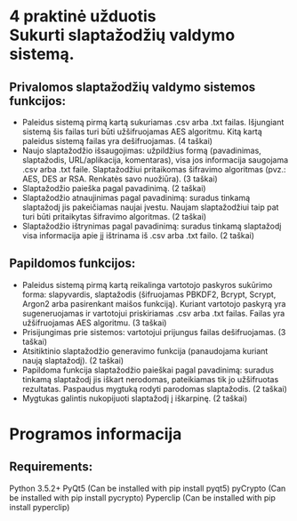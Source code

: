 # 4 praktinė užduotis <br /> Sukurti slaptažodžių valdymo sistemą. 
## Privalomos slaptažodžių valdymo sistemos funkcijos:

* Paleidus sistemą pirmą kartą sukuriamas .csv arba .txt failas. Išjungiant sistemą šis failas turi būti užšifruojamas AES algoritmu. Kitą kartą paleidus sistemą failas yra dešifruojamas. (4 taškai)
* Naujo slaptažodžio išsaugojimas: užpildžius formą (pavadinimas, slaptažodis, URL/aplikacija, komentaras), visa jos informacija saugojama .csv arba .txt faile. Slaptažodžiui pritaikomas šifravimo algoritmas (pvz.: AES, DES ar RSA. Renkatės savo nuožiūra). (3 taškai)
* Slaptažodžio paieška pagal pavadinimą. (2 taškai)
* Slaptažodžio atnaujinimas pagal pavadinimą: suradus tinkamą slaptažodį jis pakeičiamas naujai įvestu. Naujam slaptažodžiui taip pat turi būti pritaikytas šifravimo algoritmas. (2 taškai) 
* Slaptažodžio ištrynimas pagal pavadinimą: suradus tinkamą slaptažodį visa informacija apie jį ištrinama iš .csv arba .txt failo. (2 taškai)

## Papildomos funkcijos:

* Paleidus sistemą pirmą kartą reikalinga vartotojo paskyros sukūrimo forma: slapyvardis, slaptažodis (šifruojamas PBKDF2, Bcrypt, Scrypt, Argon2 arba pasirenkant maišos funkciją). Kuriant vartotojo paskyrą yra sugeneruojamas ir vartotojui priskiriamas .csv arba .txt failas. Failas yra užšifruojamas AES algoritmu. (3 taškai)
* Prisijungimas prie sistemos: vartotojui prijungus failas dešifruojamas. (3 taškai)
* Atsitiktinio slaptažodžio generavimo funkcija (panaudojama kuriant naują slaptažodį). (2 taškai)
* Papildoma funkcija slaptažodžio paieškai pagal pavadinimą: suradus tinkamą slaptažodį jis iškart nerodomas, pateikiamas tik jo užšifruotas rezultatas. Paspaudus mygtuką rodyti parodomas slaptažodis. (2 taškai)
* Mygtukas galintis nukopijuoti slaptažodį į iškarpinę. (2 taškai) 

# Programos informacija
## Requirements:
Python 3.5.2+
PyQt5 (Can be installed with pip install pyqt5)
pyCrypto (Can be installed with pip install pycrypto)
Pyperclip (Can be installed with pip install pyperclip)
